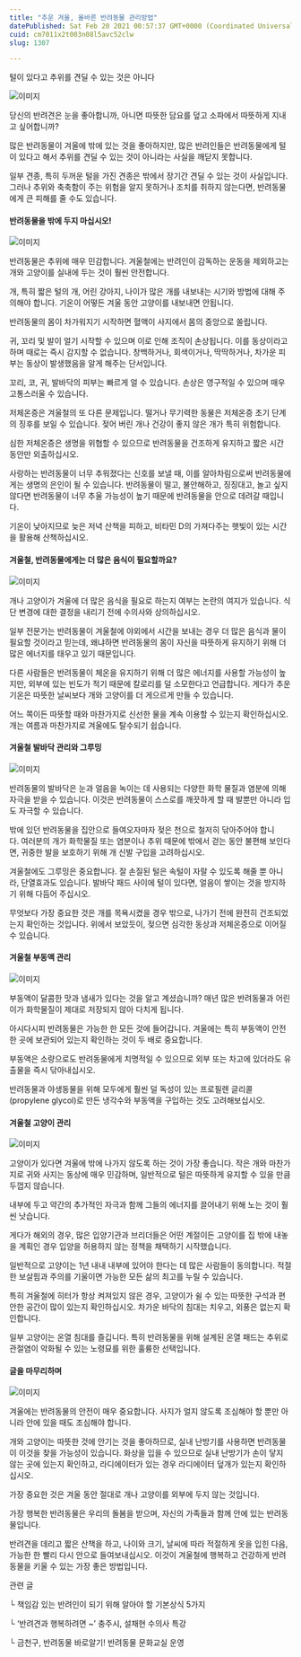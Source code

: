 ```yaml
---
title: "추운 겨울, 올바른 반려동물 관리방법"
datePublished: Sat Feb 20 2021 00:57:37 GMT+0000 (Coordinated Universal Time)
cuid: cm7011x2t003n08l5avc52clw
slug: 1307

---
```



털이 있다고 추위를 견딜 수 있는 것은 아니다

![이미지](https://cdn.hashnode.com/res/hashnode/image/upload/v1739250841235/7ed5ecc2-1a8c-45df-af14-92d0865acc92.jpeg)

당신의 반려견은 눈을 좋아합니까, 아니면 따뜻한 담요를 덮고 소파에서 따뜻하게 지내고 싶어합니까?

많은 반려동물이 겨울에 밖에 있는 것을 좋아하지만, 많은 반려인들은 반려동물에게 털이 있다고 해서 추위를 견딜 수 있는 것이 아니라는 사실을 깨닫지 못합니다.

일부 견종, 특히 두꺼운 털을 가진 견종은 밖에서 장기간 견딜 수 있는 것이 사실입니다. 그러나 추위와 축축함이 주는 위험을 알지 못하거나 조치를 취하지 않는다면, 반려동물에게 큰 피해를 줄 수도 있습니다.

#### 반려동물을 밖에 두지 마십시오!

![이미지](https://cdn.hashnode.com/res/hashnode/image/upload/v1739250843643/0d8fe504-645a-4faf-a7e8-c188fcbac6d6.jpeg)

반려동물은 추위에 매우 민감합니다. 겨울철에는 반려인이 감독하는 운동을 제외하고는 개와 고양이를 실내에 두는 것이 훨씬 안전합니다.

개, 특히 짧은 털의 개, 어린 강아지, 나이가 많은 개를 내보내는 시기와 방법에 대해 주의해야 합니다. 기온이 어떻든 겨울 동안 고양이를 내보내면 안됩니다.

반려동물의 몸이 차가워지기 시작하면 혈액이 사지에서 몸의 중앙으로 쏠립니다.

귀, 꼬리 및 발이 얼기 시작할 수 있으며 이로 인해 조직이 손상됩니다. 이를 동상이라고 하며 때로는 즉시 감지할 수 없습니다. 창백하거나, 회색이거나, 딱딱하거나, 차가운 피부는 동상이 발생했음을 알게 해주는 단서입니다.

꼬리, 코, 귀, 발바닥의 피부는 빠르게 얼 수 있습니다. 손상은 영구적일 수 있으며 매우 고통스러울 수 있습니다.

저체온증은 겨울철의 또 다른 문제입니다. 떨거나 무기력한 동물은 저체온증 초기 단계의 징후를 보일 수 있습니다. 젖어 버린 개나 건강이 좋지 않은 개가 특히 위험합니다.

심한 저체온증은 생명을 위협할 수 있으므로 반려동물을 건조하게 유지하고 짧은 시간 동안만 외출하십시오.

사랑하는 반려동물이 너무 추워졌다는 신호를 보낼 때, 이를 알아차림으로써 반려동물에게는 생명의 은인이 될 수 있습니다. 반려동물이 떨고, 불안해하고, 징징대고, 놀고 싶지 않다면 반려동물이 너무 추울 가능성이 높기 때문에 반려동물을 안으로 데려갈 때입니다.

기온이 낮아지므로 늦은 저녁 산책을 피하고, 비타민 D의 가져다주는 햇빛이 있는 시간을 활용해 산책하십시오.

#### 겨울철, 반려동물에게는 더 많은 음식이 필요할까요?

![이미지](https://cdn.hashnode.com/res/hashnode/image/upload/v1739250845927/a23afdd3-2103-4a7c-93bb-75e6189a614e.jpeg)

개나 고양이가 겨울에 더 많은 음식을 필요로 하는지 여부는 논란의 여지가 있습니다. 식단 변경에 대한 결정을 내리기 전에 수의사와 상의하십시오.

일부 전문가는 반려동물이 겨울철에 야외에서 시간을 보내는 경우 더 많은 음식과 물이 필요할 것이라고 믿는데, 왜냐하면 반려동물의 몸이 자신을 따뜻하게 유지하기 위해 더 많은 에너지를 태우고 있기 때문입니다.

다른 사람들은 반려동물이 체온을 유지하기 위해 더 많은 에너지를 사용할 가능성이 높지만, 외부에 있는 빈도가 적기 때문에 칼로리를 덜 소모한다고 언급합니다. 게다가 추운 기온은 따뜻한 날씨보다 개와 고양이를 더 게으르게 만들 수 있습니다.

어느 쪽이든 따뜻할 때와 마찬가지로 신선한 물을 계속 이용할 수 있는지 확인하십시오. 개는 여름과 마찬가지로 겨울에도 탈수되기 쉽습니다.

#### 겨울철 발바닥 관리와 그루밍

![이미지](https://cdn.hashnode.com/res/hashnode/image/upload/v1739250848039/df10ab2d-93db-4b41-99c7-dd94c36c014e.jpeg)

반려동물의 발바닥은 눈과 얼음을 녹이는 데 사용되는 다양한 화학 물질과 염분에 의해 자극을 받을 수 있습니다. 이것은 반려동물이 스스로를 깨끗하게 할 때 발뿐만 아니라 입도 자극할 수 있습니다.

밖에 있던 반려동물을 집안으로 들여오자마자 젖은 천으로 철저히 닦아주어야 합니다. 여러분의 개가 화학물질 또는 염분이나 추위 때문에 밖에서 걷는 동안 불편해 보인다면, 귀중한 발을 보호하기 위해 개 신발 구입을 고려하십시오.

겨울철에도 그루밍은 중요합니다. 잘 손질된 털은 속털이 자랄 수 있도록 해줄 뿐 아니라, 단열효과도 있습니다. 발바닥 패드 사이에 털이 있다면, 얼음이 쌓이는 것을 방지하기 위해 다듬어 주십시오.

무엇보다 가장 중요한 것은 개를 목욕시켰을 경우 밖으로, 나가기 전에 완전히 건조되었는지 확인하는 것입니다. 위에서 보았듯이, 젖으면 심각한 동상과 저체온증으로 이어질 수 있습니다.

#### 겨울철 부동액 관리

![이미지](https://cdn.hashnode.com/res/hashnode/image/upload/v1739250850074/763bbb66-5035-424e-bf6f-7eaaba7f3f38.jpeg)

부동액이 달콤한 맛과 냄새가 있다는 것을 알고 계셨습니까? 매년 많은 반려동물과 어린이가 화학물질이 제대로 저장되지 않아 다치게 됩니다.

아시다시피 반려동물은 가능한 한 모든 것에 들어갑니다. 겨울에는 특히 부동액이 안전한 곳에 보관되어 있는지 확인하는 것이 두 배로 중요합니다.

부동액은 소량으로도 반려동물에게 치명적일 수 있으므로 외부 또는 차고에 있더라도 유출물을 즉시 닦아내십시오.

반려동물과 야생동물을 위해 모두에게 훨씬 덜 독성이 있는 프로필렌 글리콜(propylene glycol)로 만든 냉각수와 부동액을 구입하는 것도 고려해보십시오.

#### 겨울철 고양이 관리

![이미지](https://cdn.hashnode.com/res/hashnode/image/upload/v1739250852026/1618170e-91fc-4a66-bcef-f566e4344a11.jpeg)

고양이가 있다면 겨울에 밖에 나가지 않도록 하는 것이 가장 좋습니다. 작은 개와 마찬가지로 귀와 사지는 동상에 매우 민감하며, 일반적으로 털은 따뜻하게 유지할 수 있을 만큼 두껍지 않습니다.

내부에 두고 약간의 추가적인 자극과 함께 그들의 에너지를 끌어내기 위해 노는 것이 훨씬 낫습니다.

게다가 해외의 경우, 많은 입양기관과 브리더들은 어떤 계절이든 고양이를 집 밖에 내놓을 계획인 경우 입양을 허용하지 않는 정책을 채택하기 시작했습니다.

일반적으로 고양이는 1년 내내 내부에 있어야 한다는 데 많은 사람들이 동의합니다. 적절한 보살핌과 주의를 기울이면 가능한 모든 삶의 최고를 누릴 수 있습니다.

특히 겨울철에 히터가 항상 켜져있지 않은 경우, 고양이가 쉴 수 있는 따뜻한 구석과 편안한 공간이 많이 있는지 확인하십시오. 차가운 바닥의 침대는 치우고, 외풍은 없는지 확인합니다.

일부 고양이는 온열 침대를 즐깁니다. 특히 반려동물을 위해 설계된 온열 패드는 추위로 관절염이 악화될 수 있는 노령묘를 위한 훌륭한 선택입니다.

#### 글을 마무리하며

![이미지](https://cdn.hashnode.com/res/hashnode/image/upload/v1739250853943/2456ff2a-4000-466f-b418-c72c72c24cd5.jpeg)

겨울에는 반려동물의 안전이 매우 중요합니다. 사지가 얼지 않도록 조심해야 할 뿐만 아니라 안에 있을 때도 조심해야 합니다.

개와 고양이는 따뜻한 것에 안기는 것을 좋아하므로, 실내 난방기를 사용하면 반려동물이 이것을 찾을 가능성이 있습니다. 화상을 입을 수 있으므로 실내 난방기가 손이 닿지 않는 곳에 있는지 확인하고, 라디에이터가 있는 경우 라디에이터 덮개가 있는지 확인하십시오.

가장 중요한 것은 겨울 동안 절대로 개나 고양이를 외부에 두지 않는 것입니다.

가장 행복한 반려동물은 우리의 돌봄을 받으며, 자신의 가족들과 함께 안에 있는 반려동물입니다.

반려견을 데리고 짧은 산책을 하고, 나이와 크기, 날씨에 따라 적절하게 옷을 입힌 다음, 가능한 한 빨리 다시 안으로 들여보내십시오. 이것이 겨울철에 행복하고 건강하게 반려동물을 키울 수 있는 가장 좋은 방법입니다.

관련 글

└ 책임감 있는 반려인이 되기 위해 알아야 할 기본상식 5가지

└ ‘반려견과 행복하려면 ~’ 충주시, 설채현 수의사 특강

└ 금천구, 반려동물 바로알기! 반려동물 문화교실 운영
